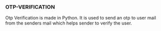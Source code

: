 ### OTP-VERIFICATION
Otp Verification is made in Python. It is used to send an otp to user mail from the senders mail which helps sender to verify the user.
